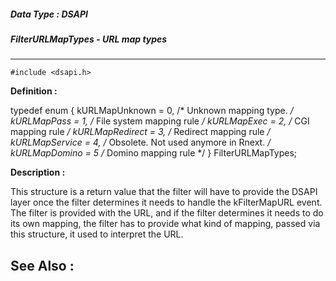 ##### Data Type : DSAPI
##### FilterURLMapTypes - URL map types
---
```
#include <dsapi.h>
```

**Definition :**

typedef enum {
	kURLMapUnknown = 0,   /* Unknown mapping type. */
	kURLMapPass  = 1,   /* File system mapping rule */
	kURLMapExec  = 2,   /* CGI mapping rule */
	kURLMapRedirect = 3,   /* Redirect mapping rule */
	kURLMapService = 4,   /* Obsolete. Not used anymore in Rnext. */
	kURLMapDomino = 5    /* Domino mapping rule */
} FilterURLMapTypes;

**Description :**

This structure is a return value that the filter will have to provide the DSAPI layer once the filter determines it needs to handle the kFilterMapURL event. The filter is provided with the URL, and if the filter determines it needs to do its own mapping, the filter has to provide what kind of mapping, passed via this structure, it used to interpret the URL.


**See Also :**
---
